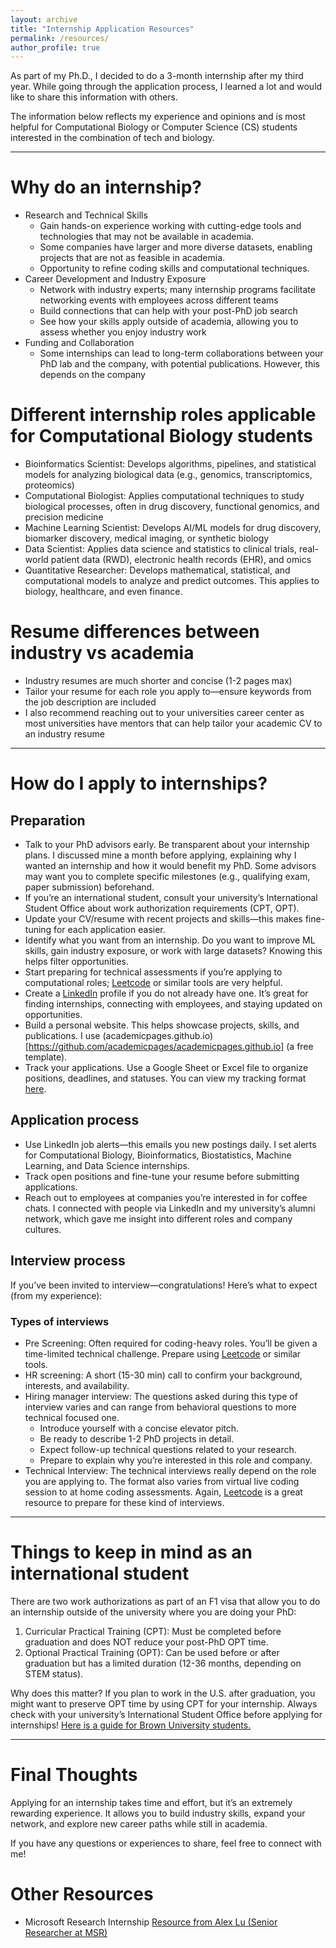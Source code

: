```yaml
---
layout: archive
title: "Internship Application Resources"
permalink: /resources/
author_profile: true
---
```


As part of my Ph.D., I decided to do a 3-month internship after my third year. While going through the application process, I learned a lot and would like to share this information with others.

The information below reflects my experience and opinions and is most helpful for Computational Biology or Computer Science (CS) students interested in the combination of tech and biology.

---

# Why do an internship?
* Research and Technical Skills 
  - Gain hands-on experience working with cutting-edge tools and technologies that may not be available in academia.
  - Some companies have larger and more diverse datasets, enabling projects that are not as feasible in academia.
  - Opportunity to refine coding skills and computational techniques.
* Career Development and Industry Exposure
  - Network with industry experts; many internship programs facilitate networking events with employees across different teams
  - Build connections that can help with your post-PhD job search
  - See how your skills apply outside of academia, allowing you to assess whether you enjoy industry work
* Funding and Collaboration
  - Some internships can lead to long-term collaborations between your PhD lab and the company, with potential publications. However, this depends on the company

# Different internship roles applicable for Computational Biology students
- Bioinformatics Scientist: Develops algorithms, pipelines, and statistical models for analyzing biological data (e.g., genomics, transcriptomics, proteomics)
- Computational Biologist: Applies computational techniques to study biological processes, often in drug discovery, functional genomics, and precision medicine
- Machine Learning Scientist: Develops AI/ML models for drug discovery, biomarker discovery, medical imaging, or synthetic biology
- Data Scientist: Applies data science and statistics to clinical trials, real-world patient data (RWD), electronic health records (EHR), and omics
- Quantitative Researcher: Develops mathematical, statistical, and computational models to analyze and predict outcomes. This applies to biology, healthcare, and even finance.

# Resume differences between industry vs academia
- Industry resumes are much shorter and concise (1-2 pages max)
- Tailor your resume for each role you apply to—ensure keywords from the job description are included
- I also recommend reaching out to your universities career center as most universities have mentors that can help tailor your academic CV to an industry resume

---

# How do I apply to internships?
## Preparation
- Talk to your PhD advisors early. Be transparent about your internship plans. I discussed mine a month before applying, explaining why I wanted an internship and how it would benefit my PhD. Some advisors may want you to complete specific milestones (e.g., qualifying exam, paper submission) beforehand.
- If you’re an international student, consult your university’s International Student Office about work authorization requirements (CPT, OPT).
- Update your CV/resume with recent projects and skills—this makes fine-tuning for each application easier.
- Identify what you want from an internship. Do you want to improve ML skills, gain industry exposure, or work with large datasets? Knowing this helps filter opportunities.
- Start preparing for technical assessments if you’re applying to computational roles; [Leetcode](https://leetcode.com/) or similar tools are very helpful.
- Create a [LinkedIn](https://www.linkedin.com/feed/) profile if you do not already have one.  It’s great for finding internships, connecting with employees, and staying updated on opportunities.
- Build a personal website. This helps showcase projects, skills, and publications. I use (academicpages.github.io)[https://github.com/academicpages/academicpages.github.io] (a free template).
- Track your applications. Use a Google Sheet or Excel file to organize positions, deadlines, and statuses. You can view my tracking format  [here](https://docs.google.com/spreadsheets/d/1xePFswsmH7u2TVA-dDCfp3ZPI5q57kveig0F4LQX6_A/edit?usp=sharing).

## Application process
- Use LinkedIn job alerts—this emails you new postings daily. I set alerts for Computational Biology, Bioinformatics, Biostatistics, Machine Learning, and Data Science internships.
- Track open positions and fine-tune your resume before submitting applications.
- Reach out to employees at companies you’re interested in for coffee chats. I connected with people via LinkedIn and my university’s alumni network, which gave me insight into different roles and company cultures.

## Interview process
If you’ve been invited to interview—congratulations! Here’s what to expect (from my experience):

### Types of interviews
- Pre Screening: Often required for coding-heavy roles. You’ll be given a time-limited technical challenge. Prepare using [Leetcode](https://leetcode.com/) or similar tools.
- HR screening: A short (15-30 min) call to confirm your background, interests, and availability.
- Hiring manager interview: The questions asked during this type of interview varies and can range from behavioral questions to more technical focused one. 
  - Introduce yourself with a concise elevator pitch.
  - Be ready to describe 1-2 PhD projects in detail.
  - Expect follow-up technical questions related to your research.
  - Prepare to explain why you’re interested in this role and company.
- Technical Interview: The technical interviews really depend on the role you are applying to. The format also varies from virtual live coding session to at home coding assessments. Again, [Leetcode](https://leetcode.com/) is a great resource to prepare for these kind of interviews.

---

# Things to keep in mind as an international student
There are two work authorizations as part of an F1 visa that allow you to do an internship outside of the university where you are doing your PhD: 
  1. Curricular Practical Training (CPT): Must be completed before graduation and does NOT reduce your post-PhD OPT time.
  2. Optional Practical Training (OPT): Can be used before or after graduation but has a limited duration (12-36 months, depending on STEM status).

Why does this matter? If you plan to work in the U.S. after graduation, you might want to preserve OPT time by using CPT for your internship.  Always check with your university’s International Student Office before applying for internships!
[Here is a guide for Brown University students.](https://oisss.brown.edu/international-students/currently-brown/f-1-students/employment/cpt)

---

# Final Thoughts

Applying for an internship takes time and effort, but it’s an extremely rewarding experience. It allows you to build industry skills, expand your network, and explore new career paths while still in academia.

If you have any questions or experiences to share, feel free to connect with me!

# Other Resources
- Microsoft Research Internship [Resource from Alex Lu (Senior Researcher at MSR)](https://www.alexluresearch.com/resources/internships/)


